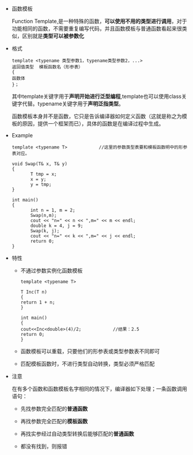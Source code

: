 * 函数模板

    Function Template,是一种特殊的函数，**可以使用不用的类型进行调用**，对于功能相同的函数，不需要重复编写代码，并且函数模板与普通函数看起来很类似，区别就是**类型可以被参数化**

* 格式

    ```
    template <typename 类型参数1，typename类型参数2，...>
    返回值类型  模板函数名（形参表）
    {
    函数体
    }；
    ```

    其中template关键字用于**声明开始进行泛型编程**,template也可以使用class关键字代替。typename关键字用于**声明泛指类型**。

    函数模板本身并不是函数，它只是告诉编译器如何定义函数（这就是称之为模板的原因，提供一个框架而已），具体的函数是在编译过程中生成。

* Example

    ```
    template <typename T>            //这里的参数类型表要和模板函数明中的形参表对应。
    
    void Swap(T& x, T& y)
    {
           T tmp = x;
           x = y;
           y = tmp;
    }
    
    int main()
    {
           int n = 1, m = 2;
           Swap(n,m);
           cout << "n=" << n << ",m=" << m << endl;
           double k = 4, j = 9;
           Swap(k, j);
           cout << "n=" << k << ",m=" << j << endl;
           return 0;
    }
    ```

* 特性

    * 不通过参数实例化函数模板

        ```
        template <typename T>
        
        T Inc(T n)
        {
        return 1 + n; 
        }
        
        int main()
        {
        cout<<Inc<double>(4)/2;            //结果：2.5 
        return 0; 
        }
        ```

    * 函数模板可以重载，只要他们的形参表或类型参数表不同即可

    * 匹配模板函数时，不进行类型自动转换，类型必须严格匹配

* 注意

    在有多个函数和函数模板名字相同的情况下，编译器如下处理；一条函数调用语句：

    * 先找参数完全匹配的**普通函数**

    * 再找参数完全匹配的**模板函数** 

    * 再找实参经过自动类型转换后能够匹配的**普通函数** 

    * 都没有找到，则报错